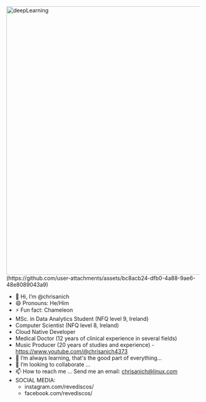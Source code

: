 <img src="https://github.com/user-attachments/assets/bc8acb24-dfb0-4a88-9ae6-48e8089043a9" alt="deepLearning" width="700"/>
(https://github.com/user-attachments/assets/bc8acb24-dfb0-4a88-9ae6-48e8089043a9)

- 👋 Hi, I’m @chrisanich
- 😄 Pronouns: He/Him
- ⚡ Fun fact: Chameleon
- MSc. in Data Analytics Student (NFQ level 9, Ireland)
- Computer Scientist (NFQ level 8, Ireland)
- Cloud Native Developer
- Medical Doctor (12 years of clinical experience in several fields)
- Music Producer (20 years of studies and experience) - https://www.youtube.com/@chrisanich4373
- 🌱 I’m always learning, that's the good part of everything...
- 💞️ I’m looking to collaborate ...
- 📫 How to reach me ...
         Send me an email: chrisanich@linux.com
- SOCIAL MEDIA:
   - instagram.com/revediscos/
   - facebook.com/revediscos/

<!---
chrisanich/chrisanich is a ✨ special ✨ repository because its `README.md` (this file) appears on your GitHub profile.
You can click the Preview link to take a look at your changes.
--->

